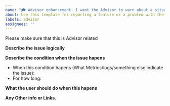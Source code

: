 ```yaml
---
name: "🎓 Advisor enhancement: I want the Advisor to warn about a situation"
about: Use this template for reporting a feature or a problem with the advisor
labels: advisor
assignees: ''
---
```


Please make sure that this is Advisor related 

**Describe the issue logically**

**Describe the condition when the issue hapens**
- When this condition hapens (What Metrics/logs/something else indicate the issue):
- For how long:

**What the user should do when this hapens**

**Any Other info or Links.**